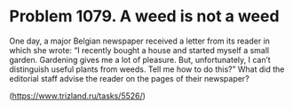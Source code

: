 # Problem 1079. A weed is not a weed

One day, a major Belgian newspaper received a letter from its reader in which she wrote: “I recently bought a house and started myself a small garden. Gardening gives me a lot of pleasure. But, unfortunately, I can’t distinguish useful plants from weeds. Tell me how to do this?” What did the editorial staff advise the reader on the pages of their newspaper?

(https://www.trizland.ru/tasks/5526/)